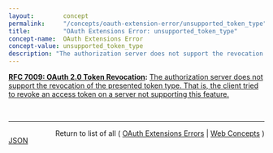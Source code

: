 ```yaml
---
layout:        concept
permalink:     "/concepts/oauth-extension-error/unsupported_token_type"
title:         "OAuth Extensions Error: unsupported_token_type"
concept-name:  OAuth Extensions Error
concept-value: unsupported_token_type
description: "The authorization server does not support the revocation of the presented token type. That is, the client tried to revoke an access token on a server not supporting this feature."
---
```


**[RFC 7009: OAuth 2.0 Token Revocation](/specs/IETF/RFC/7009 "This document proposes an additional endpoint for OAuth authorization servers, which allows clients to notify the authorization server that a previously obtained refresh or access token is no longer needed. This allows the authorization server to clean up security credentials. A revocation request will invalidate the actual token and, if applicable, other tokens based on the same authorization grant."):** [The authorization server does not support the revocation of the presented token type. That is, the client tried to revoke an access token on a server not supporting this feature.](http://tools.ietf.org/html/rfc7009#section-2.2.1 "Read documentation for OAuth Extensions Error &#34;unsupported_token_type&#34;")

<br/>
<hr/>

<p style="float : left"><a href="./unsupported_token_type.json" title="JSON representing this particular Web Concept value">JSON</a></p>
<p style="text-align: right">Return to list of all ( <a href="../oauth-extension-errors">OAuth Extensions Errors</a> | <a href="../">Web Concepts</a> )</p>
